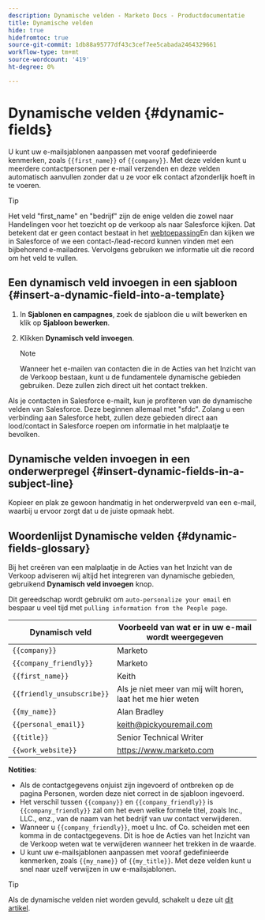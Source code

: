 ```yaml
---
description: Dynamische velden - Marketo Docs - Productdocumentatie
title: Dynamische velden
hide: true
hidefromtoc: true
source-git-commit: 1db88a95777df43c3cef7ee5cabada2464329661
workflow-type: tm+mt
source-wordcount: '419'
ht-degree: 0%

---
```


# Dynamische velden {#dynamic-fields}

U kunt uw e-mailsjablonen aanpassen met vooraf gedefinieerde kenmerken, zoals `{{first_name}}` of `{{company}}`. Met deze velden kunt u meerdere contactpersonen per e-mail verzenden en deze velden automatisch aanvullen zonder dat u ze voor elk contact afzonderlijk hoeft in te voeren.

>[!TIP]
>
>Het veld &quot;first_name&quot; en &quot;bedrijf&quot; zijn de enige velden die zowel naar Handelingen voor het toezicht op de verkoop als naar Salesforce kijken. Dat betekent dat er geen contact bestaat in het [webtoepassing](https://toutapp.com/login)En dan kijken we in Salesforce of we een contact-/lead-record kunnen vinden met een bijbehorend e-mailadres. Vervolgens gebruiken we informatie uit die record om het veld te vullen.

## Een dynamisch veld invoegen in een sjabloon {#insert-a-dynamic-field-into-a-template}

1. In **Sjablonen en campagnes**, zoek de sjabloon die u wilt bewerken en klik op **Sjabloon bewerken**.

1. Klikken **Dynamisch veld invoegen**.

   >[!NOTE]
   >
   >Wanneer het e-mailen van contacten die in de Acties van het Inzicht van de Verkoop bestaan, kunt u de fundamentele dynamische gebieden gebruiken. Deze zullen zich direct uit het contact trekken.

Als je contacten in Salesforce e-mailt, kun je profiteren van de dynamische velden van Salesforce. Deze beginnen allemaal met &quot;sfdc&quot;. Zolang u een verbinding aan Salesforce hebt, zullen deze gebieden direct aan lood/contact in Salesforce roepen om informatie in het malplaatje te bevolken.

## Dynamische velden invoegen in een onderwerpregel {#insert-dynamic-fields-in-a-subject-line}

Kopieer en plak ze gewoon handmatig in het onderwerpveld van een e-mail, waarbij u ervoor zorgt dat u de juiste opmaak hebt.

## Woordenlijst Dynamische velden {#dynamic-fields-glossary}

Bij het creëren van een malplaatje in de Acties van het Inzicht van de Verkoop adviseren wij altijd het integreren van dynamische gebieden, gebruikend **Dynamisch veld invoegen** knop.

Dit gereedschap wordt gebruikt om `auto-personalize your email` en bespaar u veel tijd met `pulling information from the People page`.

| Dynamisch veld | Voorbeeld van wat er in uw e-mail wordt weergegeven |
|---|---|
| `{{company}}` | Marketo |
| `{{company_friendly}}` | Marketo |
| `{{first_name}}` | Keith |
| `{{friendly_unsubscribe}}` | Als je niet meer van mij wilt horen, laat het me hier weten |
| `{{my_name}}` | Alan Bradley |
| `{{personal_email}}` | keith@pickyouremail.com |
| `{{title}}` | Senior Technical Writer |
| `{{work_website}}` | https://www.marketo.com |

**Notities**:

* Als de contactgegevens onjuist zijn ingevoerd of ontbreken op de pagina Personen, worden deze niet correct in de sjabloon ingevoerd.
* Het verschil tussen `{{company}}` en `{{company_friendly}}` is `{{company_friendly}}` zal om het even welke formele titel, zoals Inc., LLC., enz., van de naam van het bedrijf van uw contact verwijderen.
* Wanneer u `{{company_friendly}}`, moet u Inc. of Co. scheiden met een komma in de contactgegevens. Dit is hoe de Acties van het Inzicht van de Verkoop weten wat te verwijderen wanneer het trekken in de waarde.
* U kunt uw e-mailsjablonen aanpassen met vooraf gedefinieerde kenmerken, zoals `{{my_name}}` of `{{my_title}}`. Met deze velden kunt u snel naar uzelf verwijzen in uw e-mailsjablonen.

>[!TIP]
>
>Als de dynamische velden niet worden gevuld, schakelt u deze uit [dit artikel](/help/marketo/product-docs/marketo-sales-insight/actions/faq/why-arent-my-dynamic-fields-filling-out).
